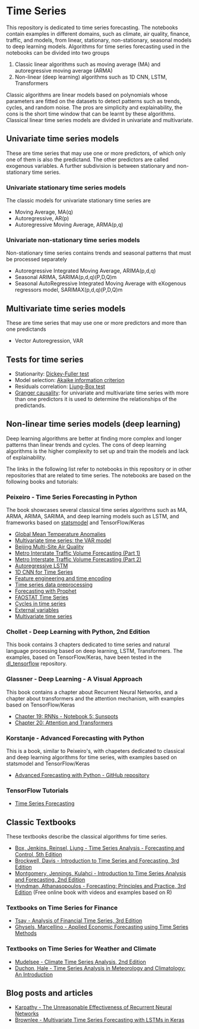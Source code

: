 Time Series
===========
This repository is dedicated to time series forecasting. The notebooks contain examples in different domains, such as climate, air quality, finance, traffic, and models, from linear, stationary, non-stationary, seasonal models to deep learning models. Algorithms for time series forecasting used in the notebooks can be divided into two groups

1. Classic linear algorithms such as moving average (MA) and autoregressive moving average (ARMA)
2. Non-linear (deep learning) algorithms such as 1D CNN, LSTM, Transformers

Classic algorithms are linear models based on polynomials whose parameters are fitted on the datasets to detect patterns such as trends, cycles, and random noise. The pros are simplicity and explainability, the cons is the short time window that can be learnt by these algorithms. Classical linear time series models are divided in univariate and multivariate. 

## Univariate time series models
These are time series that may use one or more predictors, of which only one of them is also the predictand. The other predictors are called exogenous variables. A further subdivision is between stationary and non-stationary time series.

### Univariate stationary time series models 
The classic models for univariate stationary time series are

* Moving Average, MA(q)
* Autoregressive, AR(p)
* Autoregressive Moving Average, ARMA(p,q)

### Univariate non-stationary time series models
Non-stationary time series contains trends and seasonal patterns that must be processed separately

* Autoregressive Integrated Moving Average, ARIMA(p,d,q)
* Seasonal ARIMA, SARIMA(p,d,q)(P,D,Q)m
* Seasonal AutoRegressive Integrated Moving Average with eXogenous regressors model, SARIMAX(p,d,q)(P,D,Q)m

## Multivariate time series models
These are time series that may use one or more predictors and more than one predictands

* Vector Autoregression, VAR

## Tests for time series  
* Stationarity: [Dickey-Fuller test](https://en.wikipedia.org/wiki/Dickey%E2%80%93Fuller_test)
* Model selection: [Akaike information criterion](https://en.wikipedia.org/wiki/Akaike_information_criterion)
* Residuals correlation: [Ljung-Box test](https://en.wikipedia.org/wiki/Ljung%E2%80%93Box_test)
* [Granger causality](https://en.wikipedia.org/wiki/Granger_causality): for univariate and multivariate time series with more than one predictors it is used to determine the relationships of the predictands.

## Non-linear time series models (deep learning)
Deep learning algorithms are better at finding more complex and longer patterns than linear trends and cycles. The cons of deep learning algorithms is the higher complexity to set up and train the models and lack of explainability.   

The links in the following list refer to notebooks in this repository or in other repositories that are related to time series. The notebooks are based on the following books and tutorials:

### Peixeiro - Time Series Forecasting in Python
The book showcases several classical time series algorithms such as MA, ARMA, ARIMA, SARIMA, and deep learning models such as LSTM, and frameworks based on [statsmodel](https://www.statsmodels.org/stable/index.html) and TensorFlow/Keras

* [Global Mean Temperature Anomalies](https://github.com/luigiselmi/climate/blob/main/globaltemp/global_temperature_anomaly.ipynb)
* [Multivariate time series: the VAR model](https://github.com/luigiselmi/finstat/blob/main/energy_price_inflation.ipynb)
* [Beijing Multi-Site Air Quality](beijing_multi-site_air_quality.ipynb)
* [Metro Interstate Traffic Volume Forecasting (Part 1)](traffic_forecast_part_1.ipynb)
* [Metro Interstate Traffic Volume Forecasting (Part 2)](traffic_forecast_part_2.ipynb)
* [Autoregressive LSTM](autoregressive_lstm.ipynb)
* [1D CNN for Time Series](cnn_timeseries.ipynb)
* [Feature engineering and time encoding](preprocessed_traffic_dataset.ipynb)
* [Time series data preprocessing](data_preprocessing.ipynb)
* [Forecasting with Prophet](forecasting_with_prophet.ipynb)
* [FAOSTAT Time Series](https://github.com/luigiselmi/climate/blob/main/iia/fao/faostat.ipynb)
* [Cycles in time series](cycles_in_time_series.ipynb)
* [External variables](external_variables.ipynb)
* [Multivariate time series](multivariate_time_series.ipynb)

### Chollet - Deep Learning with Python, 2nd Edition
This book contains 3 chapters dedicated to time series and natural language processing based on deep learning, LSTM, Transformers. The examples, based on TensorFlow/Keras, have been tested in the [dl_tensorflow](https://github.com/luigiselmi/dl_tensorflow) repository. 

### Glassner - Deep Learning - A Visual Approach
This book contains a chapter about Recurrent Neural Networks, and a chapter about transformers and the attention mechanism, with examples based on TensorFlow/Keras
* [Chapter 19: RNNs - Notebook 5: Sunspots](https://github.com/blueberrymusic/Deep-Learning-A-Visual-Approach/blob/main/Notebooks/Chapter19-RNNs/Chapter19-RNNs-5-Sunspots.ipynb)
* [Chapter 20: Attention and Transformers](https://github.com/blueberrymusic/Deep-Learning-A-Visual-Approach/tree/main/Notebooks/Chapter20-AttentionAndTransformers)

### Korstanje - Advanced Forecasting with Python
This is a book, similar to Peixeiro's, with chapeters dedicated to classical and deep learning algorithms for time series, with examples based on statsmodel and TensorFlow/Keras
* [Advanced Forecasting with Python - GitHub repository](https://github.com/Apress/advanced-forecasting-python/tree/main)

### TensorFlow Tutorials
* [Time Series Forecasting](https://www.tensorflow.org/tutorials/structured_data/time_series)

## Classic Textbooks
These textbooks describe the classical algorithms for time series.
* [Box, Jenkins, Reinsel, Ljung - Time Series Analysis - Forecasting and Control, 5th Edition](https://www.amazon.com/Time-Analysis-Forecasting-George-Box/dp/1118675029)
* [Brockwell, Davis - Introduction to Time Series and Forecasting, 3rd Edition](https://link.springer.com/book/10.1007/978-3-319-29854-2)
* [Montgomery, Jennings, Kulahci - Introduction to Time Series Analysis and Forecasting, 2nd Edition](https://www.amazon.com/Introduction-Analysis-Forecasting-Probability-Statistics/dp/1118745116)
* [Hyndman, Athanasopoulos - Forecasting: Principles and Practice, 3rd Edition](https://otexts.com/fpp3/) (Free online book with videos and examples based on R)

### Textbooks on Time Series for Finance
* [Tsay - Analysis of Financial Time Series, 3rd Edition](https://www.amazon.com/Analysis-Financial-Time-Ruey-Tsay/dp/0470414359)
* [Ghysels, Marcellino - Applied Economic Forecasting using Time Series Methods](https://www.amazon.it/Applied-Economic-Forecasting-using-Methods/dp/0190622016)

### Textbooks on Time Series for Weather and Climate
* [Mudelsee - Climate Time Series Analysis, 2nd Edition](https://link.springer.com/book/10.1007/978-3-319-04450-7)
* [Duchon, Hale - Time Series Analysis in Meteorology and Climatology: An Introduction](https://onlinelibrary.wiley.com/doi/book/10.1002/9781119953104)
  
## Blog posts and articles
* [Karpathy - The Unreasonable Effectiveness of Recurrent Neural Networks](https://karpathy.github.io/2015/05/21/rnn-effectiveness/)
* [Brownlee - Multivariate Time Series Forecasting with LSTMs in Keras](https://machinelearningmastery.com/multivariate-time-series-forecasting-lstms-keras/)